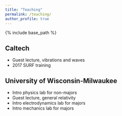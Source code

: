 ```yaml
---
title: "Teaching"
permalink: /teaching/
author_profile: true
---
```


{% include base_path %}

## Caltech

* Guest lecture, vibrations and waves
* 2017 SURF training

## University of Wisconsin-Milwaukee

* Intro physics lab for non-majors
* Guest lecture, general relativity
* Intro electrodynamics lab for majors
* Intro mechanics lab for majors
